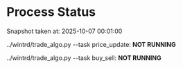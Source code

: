 # Process Status

Snapshot taken at: 2025-10-07 00:01:00

../wintrd/trade_algo.py --task price_update: **NOT RUNNING**

../wintrd/trade_algo.py --task buy_sell: **NOT RUNNING**


